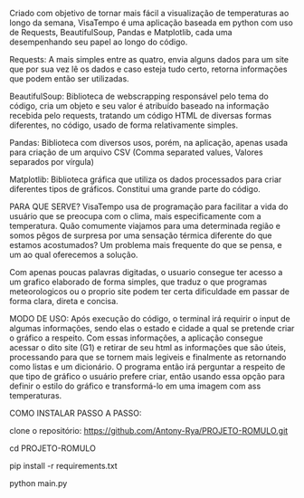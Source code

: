 Criado com objetivo de tornar mais fácil a visualização de temperaturas ao longo da semana, VisaTempo é uma aplicação baseada em python com uso de Requests, BeautifulSoup, Pandas e Matplotlib, cada uma desempenhando seu papel ao longo do código.

Requests: A mais simples entre as quatro, envia alguns dados para um site que por sua vez lê os dados e caso esteja tudo certo, retorna informações que podem então ser utilizadas.

BeautifulSoup: Biblioteca de webscrapping responsável pelo tema do código, cria um objeto e seu valor é atribuído baseado na informação recebida pelo requests, tratando um código HTML de diversas formas diferentes, no código, usado de forma relativamente simples.

Pandas: Biblioteca com diversos usos, porém, na aplicação, apenas usada para criação de um arquivo CSV (Comma separated values, Valores separados por vírgula)

Matplotlib: Biblioteca gráfica que utiliza os dados processados para criar diferentes tipos de gráficos. Constitui uma grande parte do código.

PARA QUE SERVE?
VisaTempo usa de programação para facilitar a vida do usuário que se preocupa com o clima, mais especificamente com a temperatura. Quão comumente viajamos para uma determinada região e somos pêgos de surpresa por uma sensação térmica diferente do que estamos acostumados? Um problema mais frequente do que se pensa, e um ao qual oferecemos a solução.

Com apenas poucas palavras digitadas, o usuario consegue ter acesso a um grafico elaborado de forma simples, que traduz o que programas meteorologicos ou o proprio site podem ter certa dificuldade em passar de forma clara, direta e concisa. 


MODO DE USO:
Após execução do código, o terminal irá requirir o input de algumas informações, sendo elas o estado e cidade a qual se pretende criar o gráfico a respeito. Com essas informações, a aplicação consegue acessar o dito site (G1) e retirar de seu html as informações que são úteis, processando para que se tornem mais legiveis e finalmente as retornando como listas e um dicionário. O programa então irá perguntar a respeito de que tipo de gráfico o usuário prefere criar, então usando essa opção para definir o estilo do gráfico e transformá-lo em uma imagem com ass temperaturas.

COMO INSTALAR PASSO A PASSO:

clone o repositório: https://github.com/Antony-Rya/PROJETO-ROMULO.git

cd PROJETO-ROMULO

pip install -r requirements.txt

python main.py
